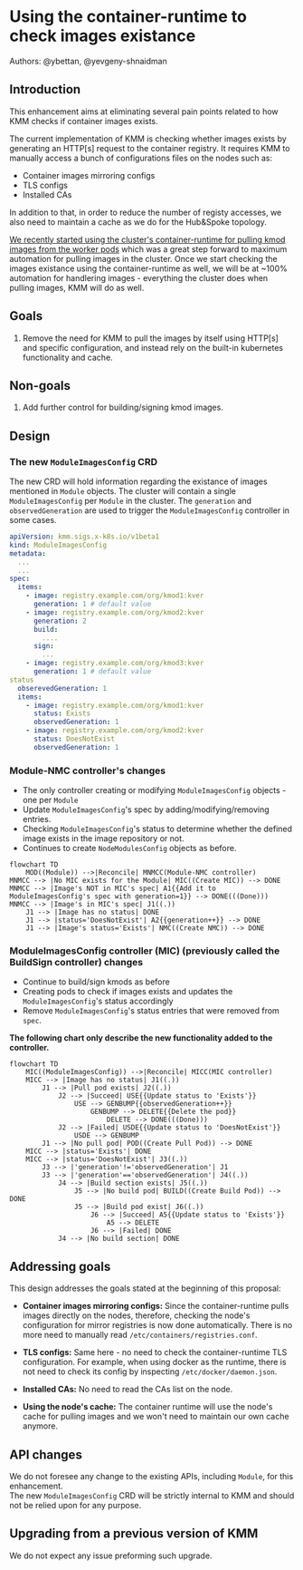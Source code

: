 # Using the container-runtime to check images existance

Authors: @ybettan, @yevgeny-shnaidman

## Introduction

This enhancement aims at eliminating several pain points related to how KMM checks if container images exists.

The current implementation of KMM is checking whether images exists by generating an HTTP[s] request to the
container registry. It requires KMM to manually access a bunch of configurations files on the nodes such as:
* Container images mirroring configs
* TLS configs
* Installed CAs

In addition to that, in order to reduce the number of registy accesses, we also need to maintain a cache as
we do for the Hub&Spoke topology.

[We recently started using the cluster's container-runtime for pulling kmod images from the worker pods](https://github.com/kubernetes-sigs/kernel-module-management/pull/886) which was a great step forward to maximum automation for pulling images
in the cluster. Once we start checking the images existance using the container-runtime as well, we will be
at ~100% automation for handlering images - everything the cluster does when pulling images, KMM will do as well.

## Goals

1. Remove the need for KMM to pull the images by itself using HTTP[s] and specific
   configuration, and instead rely on the built-in kubernetes functionality and cache.

## Non-goals

1. Add further control for building/signing kmod images.

## Design

### The new `ModuleImagesConfig` CRD

The new CRD will hold information regarding the existance of images mentioned in `Module` objects.
The cluster will contain a single `ModuleImagesConfig` per `Module` in the cluster.
The `generation` and `observedGeneration` are used to trigger the `ModuleImagesConfig` controller in some cases.

```yaml
apiVersion: kmm.sigs.x-k8s.io/v1beta1
kind: ModuleImagesConfig
metadata:
  ...
  ...
spec:
  items:
    - image: registry.example.com/org/kmod1:kver
      generation: 1 # default value
    - image: registry.example.com/org/kmod2:kver
      generation: 2
      build:
        ....
      sign:
        ...
    - image: registry.example.com/org/kmod3:kver
      generation: 1 # default value
status
  obserevedGeneration: 1
  items:
    - image: registry.example.com/org/kmod1:kver
      status: Exists
      observedGeneration: 1
    - image: registry.example.com/org/kmod2:kver
      status: DoesNotExist
      observedGeneration: 1
```

### Module-NMC controller's changes

* The only controller creating or modifying `ModuleImagesConfig` objects - one per `Module`
* Update `ModuleImagesConfig`'s spec by adding/modifying/removing entries.
* Checking `ModuleImagesConfig`'s status to determine whether the defined image exists in the image
  repository or not.
* Continues to create `NodeModulesConfig` objects as before.

```mermaid
flowchart TD
    MOD((Module)) -->|Reconcile| MNMCC(Module-NMC controller)
MNMCC --> |No MIC exists for the Module| MIC((Create MIC)) --> DONE
MNMCC --> |Image's NOT in MIC's spec| A1{{Add it to ModuleImagesConfig's spec with generation=1}} --> DONE(((Done)))
MNMCC --> |Image's in MIC's spec| J1((.))
    J1 --> |Image has no status| DONE
    J1 --> |status='DoesNotExist'| A2{{generation++}} --> DONE
    J1 --> |Image's status='Exists'| NMC((Create NMC)) --> DONE
```

### ModuleImagesConfig controller (MIC) (previously called the BuildSign controller) changes

* Continue to build/sign kmods as before
* Creating pods to check if images exists and updates the `ModuleImagesConfig`'s status accordingly
* Remove `ModuleImagesConfig`'s status entries that were removed from `spec`.

**The following chart only describe the new functionality added to the controller.**
```mermaid
flowchart TD
    MIC((ModuleImagesConfig)) -->|Reconcile| MICC(MIC controller)
    MICC --> |Image has no status| J1((.))
        J1 --> |Pull pod exists| J2((.))
            J2 --> |Succeed| USE{{Update status to 'Exists'}}
                USE --> GENBUMP{{observedGeneration++}}
                    GENBUMP --> DELETE{{Delete the pod}}
                        DELETE --> DONE(((Done)))
            J2 --> |Failed| USDE{{Update status to 'DoesNotExist'}}
                USDE --> GENBUMP
        J1 --> |No pull pod| POD((Create Pull Pod)) --> DONE
    MICC --> |status='Exists'| DONE
    MICC --> |status='DoesNotExist'| J3((.))
        J3 --> |'generation'!='observedGeneration'| J1
        J3 --> |'generation'=='observedGeneration'| J4((.))
            J4 --> |Build section exists| J5((.))
                J5 --> |No build pod| BUILD((Create Build Pod)) --> DONE
                J5 --> |Build pod exist| J6((.))
                    J6 --> |Succeed| A5{{Update status to 'Exists'}}
                        A5 --> DELETE
                    J6 --> |Failed| DONE
            J4 --> |No build section| DONE
```

## Addressing goals

This design addresses the goals stated at the beginning of this proposal:

* **Container images mirroring configs:**
  Since the container-runtime pulls images directly on the nodes, therefore, checking
  the node's configuration for mirror registries is now done automatically.
  There is no more need to manually read `/etc/containers/registries.conf`.

* **TLS configs:**
  Same here - no need to check the container-runtime TLS configuration.
  For example, when using docker as the runtime, there is not need to check
  its config by inspecting `/etc/docker/daemon.json`.

* **Installed CAs:**
  No need to read the CAs list on the node.

* **Using the node's cache:**
  The container runtime will use the node's cache for pulling images and we won't
  need to maintain our own cache anymore.

## API changes

We do not foresee any change to the existing APIs, including `Module`, for this enhancement.  
The new `ModuleImagesConfig` CRD will be strictly internal to KMM and should not be relied upon for any purpose.

## Upgrading from a previous version of KMM

We do not expect any issue preforming such upgrade.
